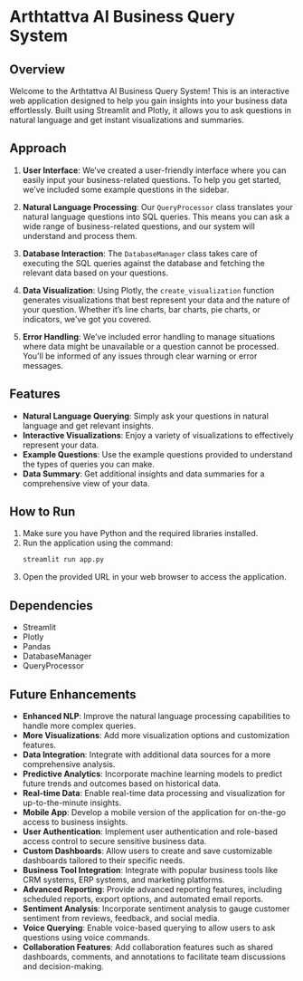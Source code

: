 # Arthtattva AI Business Query System

## Overview
Welcome to the Arthtattva AI Business Query System! This is an interactive web application designed to help you gain insights into your business data effortlessly. Built using Streamlit and Plotly, it allows you to ask questions in natural language and get instant visualizations and summaries.

## Approach
1. **User Interface**: We’ve created a user-friendly interface where you can easily input your business-related questions. To help you get started, we’ve included some example questions in the sidebar.

2. **Natural Language Processing**: Our `QueryProcessor` class translates your natural language questions into SQL queries. This means you can ask a wide range of business-related questions, and our system will understand and process them.

3. **Database Interaction**: The `DatabaseManager` class takes care of executing the SQL queries against the database and fetching the relevant data based on your questions.

4. **Data Visualization**: Using Plotly, the `create_visualization` function generates visualizations that best represent your data and the nature of your question. Whether it’s line charts, bar charts, pie charts, or indicators, we’ve got you covered.

5. **Error Handling**: We’ve included error handling to manage situations where data might be unavailable or a question cannot be processed. You’ll be informed of any issues through clear warning or error messages.

## Features
- **Natural Language Querying**: Simply ask your questions in natural language and get relevant insights.
- **Interactive Visualizations**: Enjoy a variety of visualizations to effectively represent your data.
- **Example Questions**: Use the example questions provided to understand the types of queries you can make.
- **Data Summary**: Get additional insights and data summaries for a comprehensive view of your data.

## How to Run
1. Make sure you have Python and the required libraries installed.
2. Run the application using the command:
   ```bash
   streamlit run app.py
   ```
3. Open the provided URL in your web browser to access the application.

## Dependencies
- Streamlit
- Plotly
- Pandas
- DatabaseManager 
- QueryProcessor 

## Future Enhancements
- **Enhanced NLP**: Improve the natural language processing capabilities to handle more complex queries.
- **More Visualizations**: Add more visualization options and customization features.
- **Data Integration**: Integrate with additional data sources for a more comprehensive analysis.
- **Predictive Analytics**: Incorporate machine learning models to predict future trends and outcomes based on historical data.
- **Real-time Data**: Enable real-time data processing and visualization for up-to-the-minute insights.
- **Mobile App**: Develop a mobile version of the application for on-the-go access to business insights.
- **User Authentication**: Implement user authentication and role-based access control to secure sensitive business data.
- **Custom Dashboards**: Allow users to create and save customizable dashboards tailored to their specific needs.
- **Business Tool Integration**: Integrate with popular business tools like CRM systems, ERP systems, and marketing platforms.
- **Advanced Reporting**: Provide advanced reporting features, including scheduled reports, export options, and automated email reports.
- **Sentiment Analysis**: Incorporate sentiment analysis to gauge customer sentiment from reviews, feedback, and social media.
- **Voice Querying**: Enable voice-based querying to allow users to ask questions using voice commands.
- **Collaboration Features**: Add collaboration features such as shared dashboards, comments, and annotations to facilitate team discussions and decision-making.

